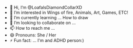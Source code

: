 - 👋 Hi, I’m @LoafalsDiamondCollarXD
- 👀 I’m interested in Wings of fire, Animals, Art, Games, ETC!
- 🌱 I’m currently learning ... How to draw
- 💞️ I’m looking to collaborate on ...
- 📫 How to reach me ...
- 😄 Pronouns: She / Her
- ⚡ Fun fact: ... I'm and ADHD person:)

<!---
LoafalsDiamondCollarXD/LoafalsDiamondCollarXD is a ✨ special ✨ repository because its `README.md` (this file) appears on your GitHub profile.
You can click the Preview link to take a look at your changes.
--->
